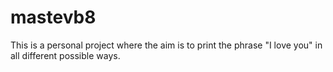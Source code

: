# mastevb8
This is a personal project where the aim is to print the phrase "I love you" in all different possible ways.
